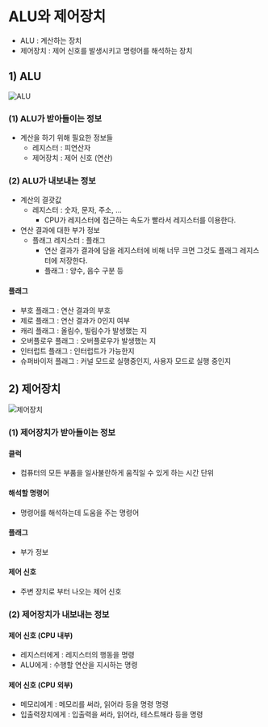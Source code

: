 # ALU와 제어장치
- ALU : 계산하는 장치
- 제어장치 : 제어 신호를 발생시키고 명령어를 해석하는 장치

## 1) ALU
![ALU](/media/Computer%20Science/개념%20강의%20정리/강민철/개발자를%20위한%20컴퓨터%20공학%201,%20혼자%20공부하는%20컴퓨터구조%20+%20운영체제/4.%20CPU의%20작동%20원리/ALU.svg)
### (1) ALU가 받아들이는 정보
- 계산을 하기 위해 필요한 정보들
	- 레지스터 : 피연산자
	- 제어장치 : 제어 신호 (연산)

### (2) ALU가 내보내는 정보
- 계산의 결괏값
	- 레지스터 : 숫자, 문자, 주소, ...
		- CPU가 레지스터에 접근하는 속도가 빨라서 레지스터를 이용한다.
- 연산 결과에 대한 부가 정보
	- 플래그 레지스터 : 플래그
		- 연산 결과가 결과에 담을 레지스터에 비해 너무 크면 그것도 플래그 레지스터에 저장한다.
		- 플래그 : 양수, 음수 구분 등
#### 플래그
- 부호 플래그 : 연산 결과의 부호
- 제로 플래그 : 연산 결과가 0인지 여부
- 캐리 플래그 : 올림수, 빌림수가 발생했는 지
- 오버플로우 플래그 : 오버플로우가 발생했는 지
- 인터럽트 플래그 : 인터럽트가 가능한지
- 슈퍼바이저 플래그 : 커널 모드로 실행중인지, 사용자 모드로 실행 중인지

## 2) 제어장치
![제어장치](/media/Computer%20Science/개념%20강의%20정리/강민철/개발자를%20위한%20컴퓨터%20공학%201,%20혼자%20공부하는%20컴퓨터구조%20+%20운영체제/4.%20CPU의%20작동%20원리/제어장치.svg)
### (1) 제어장치가 받아들이는 정보
#### 클럭
- 컴퓨터의 모든 부품을 일사불란하게 움직일 수 있게 하는 시간 단위
#### 해석할 명령어
- 명령어를 해석하는데 도움을 주는 명령어
#### 플래그
- 부가 정보
#### 제어 신호
- 주변 장치로 부터 나오는 제어 신호

### (2) 제어장치가 내보내는 정보
#### 제어 신호 (CPU 내부)
- 레지스터에게 : 레지스터의 행동을 명령
- ALU에게 : 수행할 연산을 지시하는 명령

#### 제어 신호 (CPU 외부)
- 메모리에게 : 메모리를 써라, 읽어라 등을 명령 명령
- 입출력장치에게 : 입출력을 써라, 읽어라, 테스트해라 등을 명령
